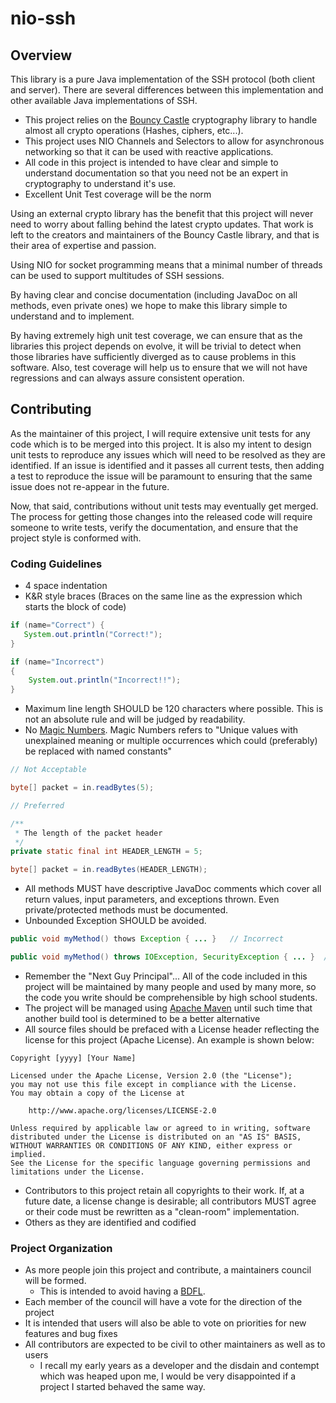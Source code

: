 # nio-ssh

## Overview

This library is a pure Java implementation of the SSH protocol (both client and server). There are several differences
between this implementation and other available Java implementations of SSH.

* This project relies on the [Bouncy Castle](http://www.bouncycastle.org/) cryptography library to handle almost all crypto operations (Hashes, ciphers, etc...).
* This project uses NIO Channels and Selectors to allow for asynchronous networking so that it can be used with reactive applications.
* All code in this project is intended to have clear and simple to understand documentation so that you need not be an expert in cryptography to understand it's use.
* Excellent Unit Test coverage will be the norm

Using an external crypto library has the benefit that this project will never need to worry about falling behind the
latest crypto updates. That work is left to the creators and maintainers of the Bouncy Castle library, and that is their
area of expertise and passion.

Using NIO for socket programming means that a minimal number of threads can be used to support multitudes of SSH sessions.

By having clear and concise documentation (including JavaDoc on all methods, even private ones) we hope to make this
library simple to understand and to implement.

By having extremely high unit test coverage, we can ensure that as the libraries this project depends on evolve, it will
be trivial to detect when those libraries have sufficiently diverged as to cause problems in this software. Also, test 
coverage will help us to ensure that we will not have regressions and can always assure consistent operation.

## Contributing

As the maintainer of this project, I will require extensive unit tests for any code which is to be merged into this 
project. It is also my intent to design unit tests to reproduce any issues which will need to be resolved as they are 
identified. If an issue is identified and it passes all current tests, then adding a test to reproduce the issue will be
paramount to ensuring that the same issue does not re-appear in the future.

Now, that said, contributions without unit tests may eventually get merged. The process for getting those changes into
the released code will require someone to write tests, verify the documentation, and ensure that the project style is
conformed with.

### Coding Guidelines
* 4 space indentation
* K&R style braces (Braces on the same line as the expression which starts the block of code)

```java
if (name="Correct") {
   System.out.println("Correct!");
}

if (name="Incorrect")
{
    System.out.println("Incorrect!!");
}
```
* Maximum line length SHOULD be 120 characters where possible. This is not an absolute rule and will be judged by readability.
* No [Magic Numbers](http://en.wikipedia.org/wiki/Magic_number_%28programming%29). Magic Numbers refers to "Unique values with unexplained meaning or multiple occurrences which could (preferably) be replaced with named constants"

```java
// Not Acceptable

byte[] packet = in.readBytes(5);

// Preferred

/**
 * The length of the packet header
 */
private static final int HEADER_LENGTH = 5;

byte[] packet = in.readBytes(HEADER_LENGTH);
```
* All methods MUST have descriptive JavaDoc comments which cover all return values, input parameters, and exceptions thrown. Even private/protected methods must be documented.
* Unbounded Exception SHOULD be avoided.

```java
public void myMethod() thows Exception { ... }   // Incorrect

public void myMethod() throws IOException, SecurityException { ... }  // Correct
```
* Remember the "Next Guy Principal"... All of the code included in this project will be maintained by many people and used by many more, so the code you write should be comprehensible by high school students.
* The project will be managed using [Apache Maven](http://maven.apache.org/) until such time that another build tool is determined to be a better alternative
* All source files should be prefaced with a License header reflecting the license for this project (Apache License). An example is shown below:

```
Copyright [yyyy] [Your Name]

Licensed under the Apache License, Version 2.0 (the "License");
you may not use this file except in compliance with the License.
You may obtain a copy of the License at

    http://www.apache.org/licenses/LICENSE-2.0

Unless required by applicable law or agreed to in writing, software
distributed under the License is distributed on an "AS IS" BASIS,
WITHOUT WARRANTIES OR CONDITIONS OF ANY KIND, either express or implied.
See the License for the specific language governing permissions and
limitations under the License.
```
* Contributors to this project retain all copyrights to their work. If, at a future date, a license change is desirable; all contributors MUST agree or their code must be rewritten as a "clean-room" implementation.
* Others as they are identified and codified

### Project Organization
* As more people join this project and contribute, a maintainers council will be formed.
  * This is intended to avoid having a [BDFL](http://en.wikipedia.org/wiki/Benevolent_dictator_for_life). 
* Each member of the council will have a vote for the direction of the project 
* It is intended that users will also be able to vote on priorities for new features and bug fixes
* All contributors are expected to be civil to other maintainers as well as to users
  * I recall my early years as a developer and the disdain and contempt which was heaped upon me, I would be very disappointed if a project I started behaved the same way.
